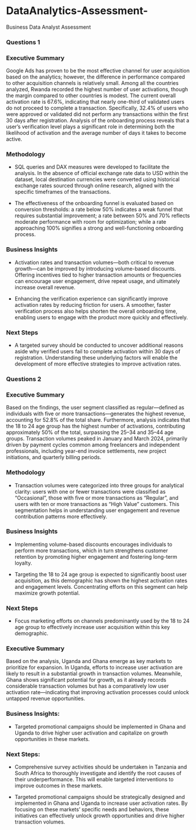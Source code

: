 # DataAnalytics-Assessment-
Business Data Analyst Assessment

### Questions 1

### Executive Summary

Google Ads has proven to be the most effective channel for user acquisition based on the analytics; however, the difference in performance compared to other acquisition channels is relatively small. Among all the countries analyzed, Rwanda recorded the highest number of user activations, though the margin compared to other countries is modest.
The current overall activation rate is 67.6%, indicating that nearly one-third of validated users do not proceed to complete a transaction. Specifically, 32.4% of users who were approved or validated did not perform any transactions within the first 30 days after registration.
Analysis of the onboarding process reveals that a user’s verification level plays a significant role in determining both the likelihood of activation and the average number of days it takes to become active.

### Methodology 

* SQL queries and DAX measures were developed to facilitate the analysis. In the absence of official exchange rate data to USD within the dataset, local destination currencies were converted using historical exchange rates sourced through online research, aligned with the specific timeframes of the transactions.


* The effectiveness of the onboarding funnel is evaluated based on conversion thresholds: a rate below 50% indicates a weak funnel that requires substantial improvement; a rate between 50% and 70% reflects moderate performance with room for optimization; while a rate approaching 100% signifies a strong and well-functioning onboarding process.

### Business Insights

*	Activation rates and transaction volumes—both critical to revenue growth—can be improved by introducing volume-based discounts. Offering incentives tied to higher transaction amounts or frequencies can encourage user engagement, drive repeat usage, and ultimately increase overall revenue.

*	Enhancing the verification experience can significantly improve activation rates by reducing friction for users. A smoother, faster verification process also helps shorten the overall onboarding time, enabling users to engage with the product more quickly and effectively.


### Next Steps


* A targeted survey should be conducted to uncover additional reasons aside why verified users fail to complete activation within 30 days of registration. Understanding these underlying factors will enable the development of more effective strategies to improve activation rates.

### Questions 2


### Executive Summary

Based on the findings, the user segment classified as regular—defined as individuals with five or more transactions—generates the highest revenue, accounting for 52.8% of the total share. Furthermore, analysis indicates that the 18 to 24 age group has the highest number of activations, contributing approximately 50% of the total, surpassing the 25–34 and 35–44 age groups. Transaction volumes peaked in January and March 2024, primarily driven by payment cycles common among freelancers and independent professionals, including year-end invoice settlements, new project initiations, and quarterly billing periods. 

### Methodology 

*	Transaction volumes were categorized into three groups for analytical clarity: users with one or fewer transactions were classified as “Occasional”, those with five or more transactions as “Regular”, and users with ten or more transactions as “High Value” customers. This segmentation helps in understanding user engagement and revenue contribution patterns more effectively.

### Business Insights


* Implementing volume-based discounts encourages individuals to perform more transactions, which in turn strengthens customer retention by promoting higher engagement and fostering long-term loyalty.


* Targeting the 18 to 24 age group is expected to significantly boost user acquisition, as this demographic has shown the highest activation rates and engagement levels. Concentrating efforts on this segment can help maximize growth potential.

### Next Steps

*	Focus marketing efforts on channels predominantly used by the 18 to 24 age group to effectively increase user acquisition within this key demographic.






### Executive Summary 

Based on the analysis, Uganda and Ghana emerge as key markets to prioritize for expansion. In Uganda, efforts to increase user activation are likely to result in a substantial growth in transaction volumes. Meanwhile, Ghana shows significant potential for growth, as it already records considerable transaction volumes but has a comparatively low user activation rate—indicating that improving activation processes could unlock untapped revenue opportunities.

### Business Insights: 

* Targeted promotional campaigns should be implemented in Ghana and Uganda to drive higher user activation and capitalize on growth opportunities in these markets.

### Next Steps: 

* Comprehensive survey activities should be undertaken in Tanzania and South Africa to thoroughly investigate and identify the root causes of their underperformance. This will enable targeted interventions to improve outcomes in these markets.

*	Targeted promotional campaigns should be strategically designed and implemented in Ghana and Uganda to increase user activation rates. By focusing on these markets’ specific needs and behaviors, these initiatives can effectively unlock growth opportunities and drive higher transaction volumes.



